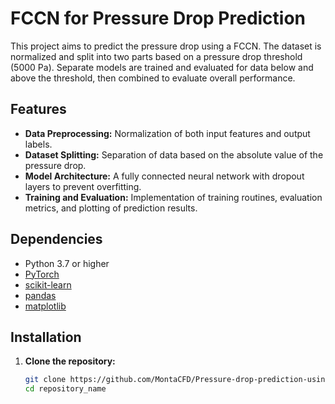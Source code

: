# FCCN for Pressure Drop Prediction
This project aims to predict the pressure drop using a FCCN. The dataset is normalized and split into two parts based on a pressure drop threshold (5000 Pa). Separate models are trained and evaluated for data below and above the threshold, then combined to evaluate overall performance.
## Features
- **Data Preprocessing:** Normalization of both input features and output labels.
- **Dataset Splitting:** Separation of data based on the absolute value of the pressure drop.
- **Model Architecture:** A fully connected neural network with dropout layers to prevent overfitting.
- **Training and Evaluation:** Implementation of training routines, evaluation metrics, and plotting of prediction results.

## Dependencies
- Python 3.7 or higher
- [PyTorch](https://pytorch.org/)
- [scikit-learn](https://scikit-learn.org/)
- [pandas](https://pandas.pydata.org/)
- [matplotlib](https://matplotlib.org/)

## Installation
1. **Clone the repository:**
   ```bash
   git clone https://github.com/MontaCFD/Pressure-drop-prediction-using-FCNN.git
   cd repository_name
